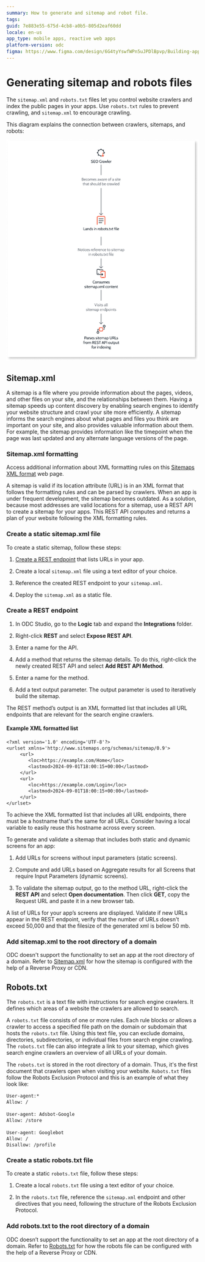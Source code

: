 ```yaml
---
summary: How to generate and sitemap and robot file. 
tags: 
guid: 7e883e55-675d-4cb8-a0b5-805d2eaf60dd
locale: en-us
app_type: mobile apps, reactive web apps
platform-version: odc
figma: https://www.figma.com/design/6G4tyYswfWPn5uJPDlBpvp/Building-apps?node-id=5895-800&node-type=canvas&t=zTqDJ1OjTTDkeMmV-0
---
```


# Generating sitemap and robots files

The `sitemap.xml` and `robots.txt` files let you control website crawlers and index the public pages in your apps. Use `robots.txt` rules to prevent crawling, and `sitemap.xml` to encourage crawling.

This diagram explains the connection between crawlers, sitemaps, and robots:

![Diagram showing the interaction between an SEO crawler, robots.txt file, and sitemap.xml. The crawler becomes aware of a site, lands in the robots.txt file, notices the sitemap reference, consumes the sitemap content, visits all sitemap endpoints, and parses sitemap URLs for indexing.](images/seo-crawler-diag.png "Diagram of SEO Crawler Interaction with Sitemap and Robots.txt")

## Sitemap.xml

A sitemap is a file where you provide information about the pages, videos, and other files on your site, and the relationships between them. Having a sitemap speeds up content discovery by enabling search engines to identify your website structure and crawl your site more efficiently. A sitemap informs the search engines about what pages and files you think are important on your site, and also provides valuable information about them. For example, the sitemap provides information like the timepoint when the page was last updated and any alternate language versions of the page.

### Sitemap.xml formatting

<div class="info" markdown="1">

Access additional information about XML formatting rules on this [Sitemaps XML format](https://www.sitemaps.org/protocol.html) web page.

</div>

A sitemap is valid if its location attribute (URL) is in an XML format that follows the formatting rules and can be parsed by crawlers. When an app is under frequent development, the sitemap becomes outdated. As a solution, because most addresses are valid locations for a sitemap, use a REST API to create a sitemap for your apps. This REST API computes and returns a plan of your website following the XML formatting rules.

### Create a static sitemap.xml file

To create a static sitemap, follow these steps:

1. [Create a REST endpoint](#create-a-rest-endpoint) that lists URLs in your app.

1. Create a local `sitemap.xml` file using a text editor of your choice.

1. Reference the created REST endpoint to your `sitemap.xml`.

1. Deploy the `sitemap.xml` as a static file.

### Create a REST endpoint

1. In ODC Studio, go to the **Logic** tab and expand the **Integrations** folder.

1. Right-click **REST** and select **Expose REST API**.

1. Enter a name for the API.

1. Add a method that returns the sitemap details. To do this, right-click the newly created REST API and select **Add REST API Method**.

1. Enter a name for the method.

1. Add a text output parameter. The output parameter is used to iteratively build the sitemap.

The REST method’s output is an XML formatted list that includes all URL endpoints that are relevant for the search engine crawlers.

#### Example XML formatted list

```
<?xml version='1.0' encoding='UTF-8'?>
<urlset xmlns='http://www.sitemaps.org/schemas/sitemap/0.9'>
     <url>
        <loc>https://example.com/Home</loc>
        <lastmod>2024-09-01T18:00:15+00:00</lastmod>
     </url>
     <url>
        <loc>https://example.com/Login</loc>
        <lastmod>2024-09-01T18:00:15+00:00</lastmod>
     </url>
</urlset>
```

To achieve the XML formatted list that includes all URL endpoints, there must be a hostname that's the same for all URLs. Consider having a local variable to easily reuse this hostname across every screen.

To generate and validate a sitemap that includes both static and dynamic screens for an app:

1. Add URLs for screens without input parameters (static screens).

1. Compute and add URLs based on Aggregate results for all Screens that require Input Parameters (dynamic screens).

1. To validate the sitemap output, go to the method URL, right-click the **REST API** and select **Open documentation**. Then click **GET**, copy the Request URL and paste it in a new browser tab.

A list of URLs for your app’s screens are displayed. Validate if new URLs appear in the REST endpoint, verify that the number of URLs doesn't exceed 50,000 and that the filesize of the generated xml is below 50 mb.

### Add sitemap.xml to the root directory of a domain

ODC doesn't support the functionality to set an app at the root directory of a domain. Refer to [Sitemap.xml](improve-seo-prerendering.md#sitemap-xml) for how the sitemap is configured with the help of a Reverse Proxy or CDN.

## Robots.txt

The `robots.txt` is a text file with instructions for search engine crawlers. It defines which areas of a website the crawlers are allowed to search.

A `robots.txt` file consists of one or more rules. Each rule blocks or allows a crawler to access a specified file path on the domain or subdomain that hosts the `robots.txt` file. Using this text file, you can exclude domains, directories, subdirectories, or individual files from search engine crawling. The `robots.txt` file can also integrate a link to your sitemap, which gives search engine crawlers an overview of all URLs of your domain.

The `robots.txt` is stored in the root directory of a domain. Thus, it's the first document that crawlers open when visiting your website.
`Robots.txt` files follow the Robots Exclusion Protocol and this is an example of what they look like:

```
User-agent:*
Allow: /

User-agent: Adsbot-Google
Allow: /store

User-agent: Googlebot
Allow: /
Disallow: /profile
```

### Create a static robots.txt file

To create a static `robots.txt` file, follow these steps:

1. Create a local `robots.txt` file using a text editor of your choice.

1. In the `robots.txt` file, reference the `sitemap.xml` endpoint and other directives that you need, following the structure of the Robots Exclusion Protocol.

### Add robots.txt to the root directory of a domain

ODC doesn’t support the functionality to set an app at the root directory of a domain. Refer to [Robots.txt](improve-seo-prerendering.md#robots-txt) for how the robots file can be configured with the help of a Reverse Proxy or CDN.
